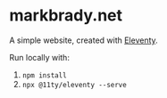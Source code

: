 # markbrady.net

A simple website, created with [Eleventy](https://www.11ty.dev/).

Run locally with:

1. `npm install`
2. `npx @11ty/eleventy --serve`